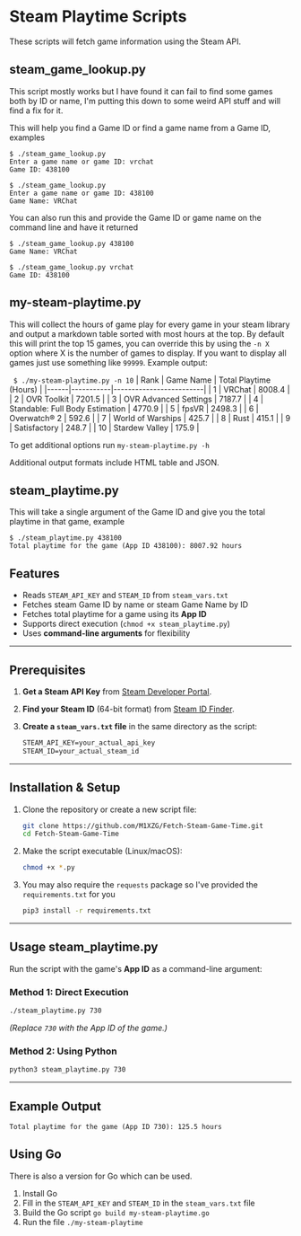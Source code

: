 # Steam Playtime Scripts

These scripts will fetch game information using the Steam API.

## steam_game_lookup.py

This script mostly works but I have found it can fail to find some games both by ID or name, I'm putting this down to some weird API stuff and will find a fix for it.

This will help you find a Game ID or find a game name from a Game ID, examples

```
$ ./steam_game_lookup.py
Enter a game name or game ID: vrchat
Game ID: 438100

$ ./steam_game_lookup.py
Enter a game name or game ID: 438100
Game Name: VRChat
```

You can also run this and provide the Game ID or game name on the command line and have it returned

```
$ ./steam_game_lookup.py 438100
Game Name: VRChat

$ ./steam_game_lookup.py vrchat
Game ID: 438100
```

## my-steam-playtime.py

This will collect the hours of game play for every game in your steam library and output a markdown table sorted with most hours at the top. By default this will print the top 15 games, you can override this by using the `-n X` option where X is the number of games to display. If you want to display all games just use something like `99999`. Example output:

` $ ./my-steam-playtime.py -n 10`
| Rank | Game Name | Total Playtime (Hours) |
|------|-----------|-------------------------|
| 1 | VRChat | 8008.4 |
| 2 | OVR Toolkit | 7201.5 |
| 3 | OVR Advanced Settings | 7187.7 |
| 4 | Standable: Full Body Estimation | 4770.9 |
| 5 | fpsVR | 2498.3 |
| 6 | Overwatch® 2 | 592.6 |
| 7 | World of Warships | 425.7 |
| 8 | Rust | 415.1 |
| 9 | Satisfactory | 248.7 |
| 10 | Stardew Valley | 175.9 |

To get additional options run `my-steam-playtime.py -h`

Additional output formats include HTML table and JSON.

## steam_playtime.py

This will take a single argument of the Game ID and give you the total playtime in that game, example

```
$ ./steam_playtime.py 438100
Total playtime for the game (App ID 438100): 8007.92 hours
```

## Features
- Reads `STEAM_API_KEY` and `STEAM_ID` from `steam_vars.txt`
- Fetches steam Game ID by name or steam Game Name by ID
- Fetches total playtime for a game using its **App ID**
- Supports direct execution (`chmod +x steam_playtime.py`)
- Uses **command-line arguments** for flexibility

---

## Prerequisites
1. **Get a Steam API Key** from [Steam Developer Portal](https://steamcommunity.com/dev/apikey).
2. **Find your Steam ID** (64-bit format) from [Steam ID Finder](https://steamid.io/).
3. **Create a `steam_vars.txt` file** in the same directory as the script:

   ```txt
   STEAM_API_KEY=your_actual_api_key
   STEAM_ID=your_actual_steam_id
   ```

---

## Installation & Setup
1. Clone the repository or create a new script file:
   ```sh
   git clone https://github.com/M1XZG/Fetch-Steam-Game-Time.git
   cd Fetch-Steam-Game-Time
   ```
2. Make the script executable (Linux/macOS):
   ```sh
   chmod +x *.py
   ```
3. You may also require the `requests` package so I've provided the `requirements.txt` for you
   ```sh
   pip3 install -r requirements.txt
   ```

---

## Usage steam_playtime.py
Run the script with the game's **App ID** as a command-line argument:

### Method 1: Direct Execution
```sh
./steam_playtime.py 730
```
*(Replace `730` with the App ID of the game.)*

### Method 2: Using Python
```sh
python3 steam_playtime.py 730
```

---

## Example Output
```
Total playtime for the game (App ID 730): 125.5 hours
```

## Using Go
There is also a version for Go which can be used.
1. Install Go
2. Fill in the `STEAM_API_KEY` and `STEAM_ID` in the `steam_vars.txt` file
3. Build the Go script `go build my-steam-playtime.go`
4. Run the file `./my-steam-playtime`
